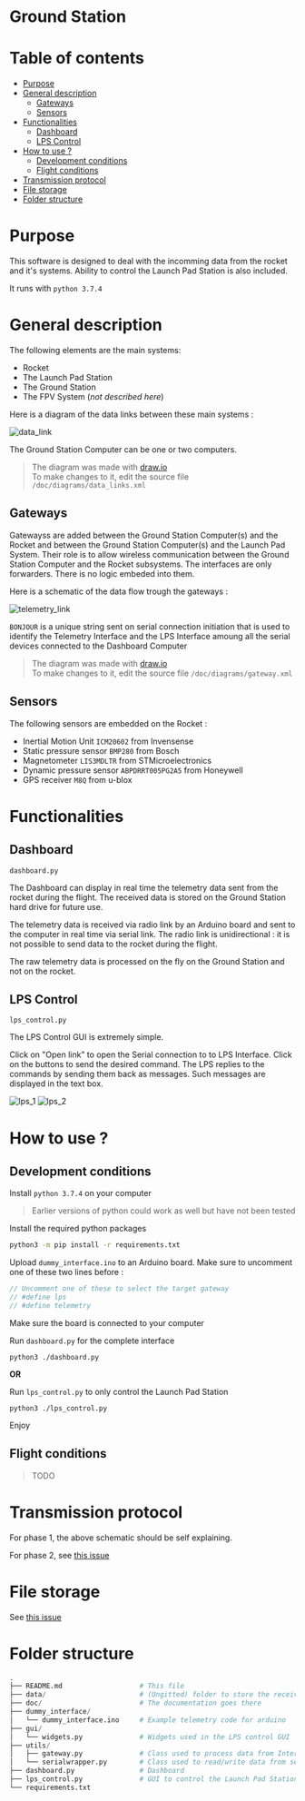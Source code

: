 # Ground Station <!-- omit in toc -->


# Table of contents <!-- omit in toc -->
- [Purpose](#Purpose)
- [General description](#General-description)
  - [Gateways](#Gateways)
  - [Sensors](#Sensors)
- [Functionalities](#Functionalities)
  - [Dashboard](#Dashboard)
  - [LPS Control](#LPS-Control)
- [How to use ?](#How-to-use)
  - [Development conditions](#Development-conditions)
  - [Flight conditions](#Flight-conditions)
- [Transmission protocol](#Transmission-protocol)
- [File storage](#File-storage)
- [Folder structure](#Folder-structure)


# Purpose

This software is designed to deal with the incomming data from the rocket and it's systems. Ability to control the Launch Pad Station is also included.

It runs with `python 3.7.4`


# General description

The following elements are the main systems:
  * Rocket
  * The Launch Pad Station
  * The Ground Station
  * The FPV System (*not described here*)

Here is a diagram of the data links between these main systems :

![data_link](/doc/diagrams/data_links.png)

The Ground Station Computer can be one or two computers.

>The diagram was made with [draw.io](https://www.draw.io)<br>
>To make changes to it, edit the source file `/doc/diagrams/data_links.xml`


## Gateways

Gatewayss are added between the Ground Station Computer(s) and the Rocket and between the Ground Station Computer(s) and the Launch Pad System. Their role is to allow wireless communication between the Ground Station Computer and the Rocket subsystems. The interfaces are only forwarders. There is no logic embeded into them.

Here is a schematic of the data flow trough the gateways :

![telemetry_link](/doc/diagrams/gateway.png)

`BONJOUR` is a unique string sent on serial connection initiation that is used to identify the Telemetry Interface and the LPS Interface amoung all the serial devices connected to the Dashboard Computer

>The diagram was made with [draw.io](https://www.draw.io)<br>
>To make changes to it, edit the source file `/doc/diagrams/gateway.xml`


## Sensors

The following sensors are embedded on the Rocket :
  * Inertial Motion Unit `ICM20602` from Invensense
  * Static pressure sensor `BMP280` from Bosch
  * Magnetometer `LIS3MDLTR` from STMicroelectronics
  * Dynamic pressure sensor `ABPDRRT005PG2A5` from Honeywell
  * GPS receiver `M8Q` from u-blox


# Functionalities


## Dashboard

`dashboard.py`

The Dashboard can display in real time the telemetry data sent from the rocket during the flight. The received data is stored on the Ground Station hard drive for future use.

The telemetry data is received via radio link by an Arduino board and sent to the computer in real time via serial link. The radio link is unidirectional : it is not possible to send data to the rocket during the flight.

The raw telemetry data is processed on the fly on the Ground Station and not on the rocket.


## LPS Control

`lps_control.py`

The LPS Control GUI is extremely simple.

Click on "Open link" to open the Serial connection to to LPS Interface. Click on the buttons to send the desired command. The LPS replies to the commands by sending them back as messages. Such messages are displayed in the text box.

![lps_1](/doc/images/lps_control_1.png)
![lps_2](/doc/images/lps_control_2.png)


# How to use ?


## Development conditions

Install `python 3.7.4` on your computer

> Earlier versions of python could work as well but have not been tested

Install the required python packages

```sh
python3 -m pip install -r requirements.txt
```

Upload `dummy_interface.ino` to an Arduino board. Make sure to uncomment one of these two lines before :

```c
// Uncomment one of these to select the target gateway
// #define lps
// #define telemetry
```

Make sure the board is connected to your computer

Run `dashboard.py` for the complete interface

```
python3 ./dashboard.py
```

**OR** 

Run `lps_control.py` to only control the Launch Pad Station

```
python3 ./lps_control.py
```

Enjoy


## Flight conditions

>TODO

# Transmission protocol

For phase 1, the above schematic should be self explaining.

For phase 2, see [this issue](https://github.com/aesirkth/GroundStation/issues/4)


# File storage

See [this issue](https://github.com/aesirkth/GroundStation/issues/4)


# Folder structure

``` py
.
├── README.md                   # This file
├── data/                       # (Ungitted) folder to store the received telemetry
├── doc/                        # The documentation goes there
├── dummy_interface/
│   └── dummy_interface.ino     # Example telemetry code for arduino
├── gui/
│   └── widgets.py              # Widgets used in the LPS control GUI
├── utils/
│   ├── gateway.py              # Class used to process data from Interface devices
│   └── serialwrapper.py        # Class used to read/write data from serial link
├── dashboard.py                # Dashboard
├── lps_control.py              # GUI to control the Launch Pad Station
└── requirements.txt
```